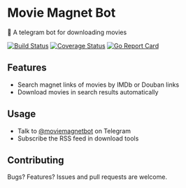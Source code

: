 # Movie Magnet Bot

🤖 A telegram bot for downloading movies

[![Build Status](https://travis-ci.org/idealhack/moviemagnetbot.svg)](https://travis-ci.org/idealhack/moviemagnetbot)
[![Coverage Status](https://coveralls.io/repos/github/idealhack/moviemagnetbot/badge.svg?branch=master)](https://coveralls.io/github/idealhack/moviemagnetbot?branch=master)
[![Go Report Card](https://goreportcard.com/badge/github.com/idealhack/moviemagnetbot)](https://goreportcard.com/report/github.com/idealhack/moviemagnetbot)

## Features

- Search magnet links of movies by IMDb or Douban links
- Download movies in search results automatically

## Usage

- Talk to [@moviemagnetbot](https://t.me/moviemagnetbot) on Telegram
- Subscribe the RSS feed in download tools

## Contributing

Bugs? Features? Issues and pull requests are welcome.
